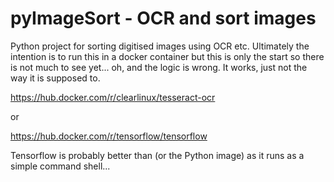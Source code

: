 # pyImageSort - OCR and sort images

Python project for sorting digitised images using OCR etc. Ultimately the intention is to run this in a docker container but this is only the start so there is not much to see yet... oh, and the logic is wrong. It works, just not the way it is supposed to. 

https://hub.docker.com/r/clearlinux/tesseract-ocr 

or 

https://hub.docker.com/r/tensorflow/tensorflow 

Tensorflow is probably better than (or the Python image) as it runs as a simple command shell... 
